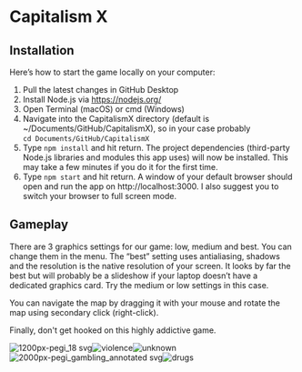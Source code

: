 # Capitalism X
## Installation
Here’s how to start the game locally on your computer:
1. Pull the latest changes in GitHub Desktop
2. Install Node.js via https://nodejs.org/
3. Open Terminal (macOS) or cmd (Windows)
4. Navigate into the CapitalismX directory (default is ~/Documents/GitHub/CapitalismX), so in your case probably<br> ```cd Documents/GitHub/CapitalismX```
5. Type ```npm install``` and hit return. The project dependencies (third-party Node.js libraries and modules this app uses) will now be installed. This may take a few minutes if you do it for the first time.
6.  Type ```npm start``` and hit return. A window of your default browser should open and run the app on http://localhost:3000. I also suggest you to switch your browser to full screen mode.

## Gameplay
There are 3 graphics settings for our game: low, medium and best. You can change them in the menu. The “best” setting uses antialiasing, shadows and the resolution is the native resolution of your screen. It looks by far the best but will probably be a slideshow if your laptop doesn’t have a dedicated graphics card. Try the medium or low settings in this case.

You can navigate the map by dragging it with your mouse and rotate the map using secondary click (right-click).

Finally, don't get hooked on this highly addictive game.

![1200px-pegi_18 svg](https://user-images.githubusercontent.com/24377039/46020977-e363ab00-c0df-11e8-980d-6f21226a4031.png)![violence](https://user-images.githubusercontent.com/24377039/46020978-e52d6e80-c0df-11e8-9540-3ae08403808f.png)![unknown](https://user-images.githubusercontent.com/24377039/46020980-e65e9b80-c0df-11e8-8ba4-8ce0b9934c0e.jpeg)![2000px-pegi_gambling_annotated svg](https://user-images.githubusercontent.com/24377039/46020982-e78fc880-c0df-11e8-8b5d-bc1f4586666f.png)![drugs](https://user-images.githubusercontent.com/24377039/46020986-e8c0f580-c0df-11e8-90d6-ecff25092718.jpg)
